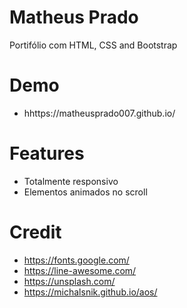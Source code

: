 # Matheus Prado 
Portifólio com HTML, CSS and Bootstrap 

# Demo
- hhttps://matheusprado007.github.io/


# Features
- Totalmente responsivo
- Elementos animados no scroll

 

# Credit
- https://fonts.google.com/
- https://line-awesome.com/
- https://unsplash.com/
- https://michalsnik.github.io/aos/

